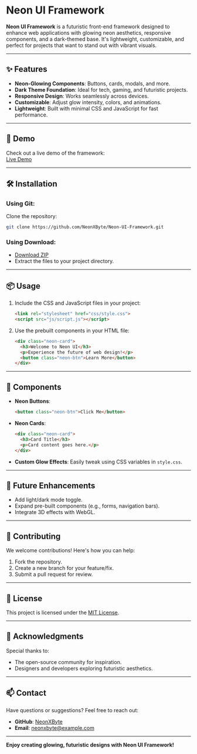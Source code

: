 
# Neon UI Framework

**Neon UI Framework** is a futuristic front-end framework designed to enhance web applications with glowing neon aesthetics, responsive components, and a dark-themed base. It's lightweight, customizable, and perfect for projects that want to stand out with vibrant visuals.

---

## ✨ Features

- **Neon-Glowing Components**: Buttons, cards, modals, and more.
- **Dark Theme Foundation**: Ideal for tech, gaming, and futuristic projects.
- **Responsive Design**: Works seamlessly across devices.
- **Customizable**: Adjust glow intensity, colors, and animations.
- **Lightweight**: Built with minimal CSS and JavaScript for fast performance.

---

## 🌌 Demo

Check out a live demo of the framework:  
[Live Demo](https://NeonXByte.github.io/Neon-UI-Framework/)

---

## 🛠 Installation

### Using Git:
Clone the repository:
```bash
git clone https://github.com/NeonXByte/Neon-UI-Framework.git
```

### Using Download:
- [Download ZIP](https://github.com/NeonXByte/Neon-UI-Framework/archive/main.zip)
- Extract the files to your project directory.

---

## 📦 Usage

1. Include the CSS and JavaScript files in your project:
   ```html
   <link rel="stylesheet" href="css/style.css">
   <script src="js/script.js"></script>
   ```

2. Use the prebuilt components in your HTML file:
   ```html
   <div class="neon-card">
     <h3>Welcome to Neon UI</h3>
     <p>Experience the future of web design!</p>
     <button class="neon-btn">Learn More</button>
   </div>
   ```

---

## 🎨 Components

- **Neon Buttons**:  
  ```html
  <button class="neon-btn">Click Me</button>
  ```

- **Neon Cards**:  
  ```html
  <div class="neon-card">
    <h3>Card Title</h3>
    <p>Card content goes here.</p>
  </div>
  ```

- **Custom Glow Effects**: Easily tweak using CSS variables in `style.css`.

---

## 🎯 Future Enhancements

- Add light/dark mode toggle.
- Expand pre-built components (e.g., forms, navigation bars).
- Integrate 3D effects with WebGL.

---

## 🤝 Contributing

We welcome contributions! Here's how you can help:
1. Fork the repository.
2. Create a new branch for your feature/fix.
3. Submit a pull request for review.

---

## 📄 License

This project is licensed under the [MIT License](LICENSE).

---

## 🌟 Acknowledgments

Special thanks to:
- The open-source community for inspiration.
- Designers and developers exploring futuristic aesthetics.

---

## 📫 Contact

Have questions or suggestions? Feel free to reach out:  
- **GitHub**: [NeonXByte](https://github.com/NeonXByte)  
- **Email**: [neonxbyte@example.com](mailto:neonxbyte@example.com)

---

**Enjoy creating glowing, futuristic designs with Neon UI Framework!**
